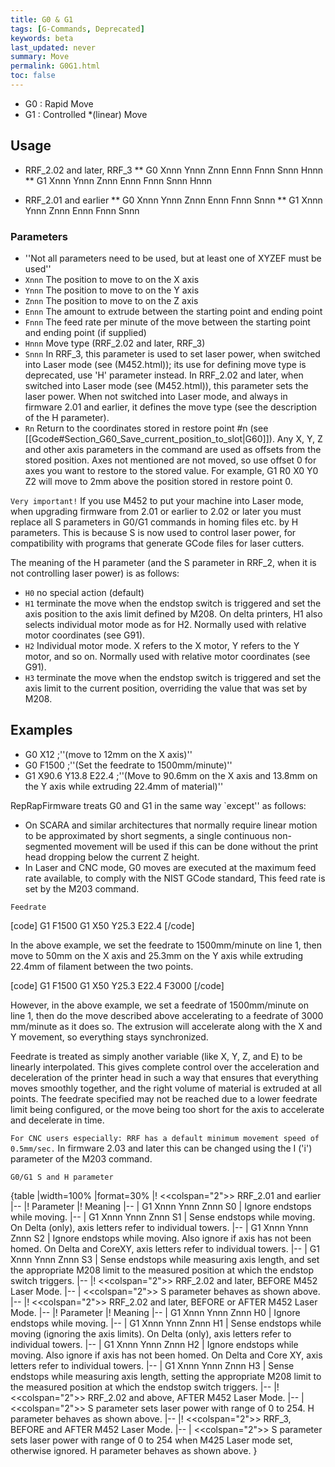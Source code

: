 ```yaml
---
title: G0 & G1
tags: [G-Commands, Deprecated] 
keywords: beta 
last_updated: never 
summary: Move 
permalink: G0G1.html
toc: false 
---
```



* G0 : Rapid Move
* G1 : Controlled *(linear) Move

## Usage

* RRF_2.02 and later, RRF_3
** G0 Xnnn Ynnn Znnn Ennn Fnnn Snnn Hnnn
** G1 Xnnn Ynnn Znnn Ennn Fnnn Snnn Hnnn

* RRF_2.01 and earlier
** G0 Xnnn Ynnn Znnn Ennn Fnnn Snnn
** G1 Xnnn Ynnn Znnn Ennn Fnnn Snnn

### Parameters

* ''Not all parameters need to be used, but at least one of XYZEF must be used''
* `Xnnn` The position to move to on the X axis
* `Ynnn` The position to move to on the Y axis
* `Znnn` The position to move to on the Z axis
* `Ennn` The amount to extrude between the starting point and ending point
* `Fnnn` The feed rate per minute of the move between the starting point and ending point (if supplied)
* `Hnnn` Move type (RRF_2.02 and later, RRF_3)
* `Snnn` In RRF_3, this parameter is used to set laser power, when switched into Laser mode  (see (M452.html)); its use for defining move type is deprecated, use 'H' parameter instead. In RRF_2.02 and later, when switched into Laser mode (see (M452.html)), this parameter sets the laser power.  When not switched into Laser mode, and always in firmware 2.01 and earlier, it defines the move type (see the description of the H parameter).
* `Rn` Return to the coordinates stored in restore point #n (see [[Gcode#Section_G60_Save_current_position_to_slot|G60]]). Any  X, Y, Z and other axis parameters in the command are used as offsets from the stored position. Axes not mentioned are not moved, so use offset 0 for axes you want to restore to the stored value. For example, G1 R0 X0 Y0 Z2 will move to 2mm above the position stored in restore point 0.

`Very important!` If you use M452 to put your machine into Laser mode, when upgrading firmware from 2.01 or earlier to 2.02 or later you must replace all S parameters in G0/G1 commands in homing files etc. by H parameters. This is because S is now used to control laser power, for compatibility with programs that generate GCode files for laser cutters.

The meaning of the H parameter (and the S parameter in RRF_2, when it is not controlling laser power) is as follows:

* `H0` no special action (default)
* `H1` terminate the move when the endstop switch is triggered and set the axis position to the axis limit defined by M208. On delta printers, H1 also selects individual motor mode as for H2. Normally used with relative motor coordinates (see G91).
* `H2` Individual motor mode. X refers to the X motor, Y refers to the Y motor, and so on. Normally used with relative motor coordinates (see G91).
* `H3` terminate the move when the endstop switch is triggered and set the axis limit to the current position, overriding the value that was set by M208.

## Examples

* G0 X12 ;''(move to 12mm on the X axis)''
* G0 F1500 ;''(Set the feedrate to 1500mm/minute)''
* G1 X90.6 Y13.8 E22.4 ;''(Move to 90.6mm on the X axis and 13.8mm on the Y axis while extruding 22.4mm of material)''

RepRapFirmware treats G0 and G1 in the same way `except'' as follows:

* On SCARA and similar architectures that normally require linear motion to be approximated by short segments, a single continuous non-segmented movement will be used if this can be done without the print head dropping below the current Z height.
* In Laser and CNC mode, G0 moves are executed at the maximum feed rate available, to comply with the NIST GCode standard, This feed rate is set by the M203 command.

`Feedrate`

[code]
G1 F1500
G1 X50 Y25.3 E22.4
[/code]

In the above example, we set the feedrate to 1500mm/minute on line 1, then move to 50mm on the X axis and 25.3mm on the Y axis while extruding 22.4mm of filament between the two points.

[code]
G1 F1500
G1 X50 Y25.3 E22.4 F3000
[/code]

However, in the above example, we set a feedrate of 1500mm/minute on line 1, then do the move described above accelerating to a feedrate of 3000 mm/minute as it does so. The extrusion will accelerate along with the X and Y movement, so everything stays synchronized.

Feedrate is treated as simply another variable (like X, Y, Z, and E) to be linearly interpolated. This gives complete control over the acceleration and deceleration of the printer head in such a way that ensures that everything moves smoothly together, and the right volume of material is extruded at all points. The feedrate specified may not be reached due to a lower feedrate limit being configured, or the move being too short for the axis to accelerate and decelerate in time.

`For CNC users especially: RRF has a default minimum movement speed of 0.5mm/sec.` In firmware 2.03 and later this can be changed using the I ('i') parameter of the M203 command.

`G0/G1 S and H parameter`

{table
|width=100%
|format=30%
|! <<colspan="2">> RRF_2.01 and earlier
|--
|! Parameter
|! Meaning
|--
| G1 Xnnn Ynnn Znnn S0
| Ignore endstops while moving.
|--
| G1 Xnnn Ynnn Znnn S1
| Sense endstops while moving. On Delta (only), axis letters refer to individual towers.
|--
| G1 Xnnn Ynnn Znnn S2
| Ignore endstops while moving. Also ignore if axis has not been homed. On Delta and CoreXY, axis letters refer to individual towers.
|--
| G1 Xnnn Ynnn Znnn S3
| Sense endstops while measuring axis length, and set the appropriate M208 limit to the measured position at which the endstop switch triggers.
|--
|! <<colspan="2">> RRF_2.02 and later, BEFORE M452 Laser Mode.
|--
| <<colspan="2">> S parameter behaves as shown above.
|--
|! <<colspan="2">> RRF_2.02 and later, BEFORE or AFTER M452 Laser Mode.
|--
|! Parameter
|! Meaning
|--
| G1 Xnnn Ynnn Znnn H0
| Ignore endstops while moving.
|--
| G1 Xnnn Ynnn Znnn H1
| Sense endstops while moving (ignoring the axis limits). On Delta (only), axis letters refer to individual towers.
|--
| G1 Xnnn Ynnn Znnn H2
| Ignore endstops while moving. Also ignore if axis has not been homed. On Delta and Core XY, axis letters refer to individual towers.
|--
| G1 Xnnn Ynnn Znnn H3
| Sense endstops while measuring axis length, setting the appropriate M208 limit to the measured position at which the endstop switch triggers.
|--
|! <<colspan="2">> RRF_2.02 and above, AFTER M452 Laser Mode.
|--
| <<colspan="2">> S parameter sets laser power with range of 0 to 254.  H parameter behaves as shown above.
|--
|! <<colspan="2">> RRF_3, BEFORE and AFTER M452 Laser Mode.
|--
| <<colspan="2">> S parameter sets laser power with range of 0 to 254 when M425 Laser mode set, otherwise ignored. H parameter behaves as shown above.
}

